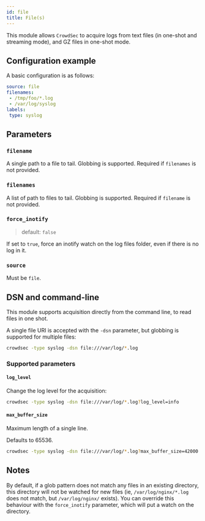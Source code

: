 ```yaml
---
id: file
title: File(s)
---
```



This module allows `CrowdSec` to acquire logs from text files (in one-shot and streaming mode), and GZ files in one-shot mode.

## Configuration example

A basic configuration is as follows:

```yaml
source: file
filenames:
 - /tmp/foo/*.log
 - /var/log/syslog
labels:
 type: syslog

```

## Parameters

### `filename`

A single path to a file to tail. Globbing is supported. Required if `filenames` is not provided.

### `filenames`

A list of path to files to tail. Globbing is supported. Required if `filename` is not provided.

### `force_inotify`
> default: `false`

If set to `true`, force an inotify watch on the log files folder, even if there is no log in it.

### `source`

Must be `file`.

## DSN and command-line

This module supports acquisition directly from the command line, to read files in one shot.

A single file URI is accepted with the `-dsn` parameter, but globbing is supported for multiple files:

```bash
crowdsec -type syslog -dsn file:///var/log/*.log
```

### Supported parameters

#### `log_level`

Change the log level for the acquisition:

```bash
crowdsec -type syslog -dsn file:///var/log/*.log?log_level=info
```

#### `max_buffer_size`

Maximum length of a single line.

Defaults to 65536.

```bash
crowdsec -type syslog -dsn file:///var/log/*.log?max_buffer_size=42000
```

## Notes

By default, if a glob pattern does not match any files in an existing directory, this directory will not be watched for new files (ie, `/var/log/nginx/*.log` does not match, but `/var/log/nginx/` exists).
You can override this behaviour with the `force_inotify` parameter, which will put a watch on the directory.